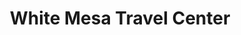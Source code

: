 ---
title: "White Mesa Travel Center"
url: /white-mesa/white-mesa-travel-center/
shop: convenience
---